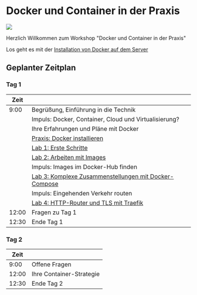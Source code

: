 # Docker und Container in der Praxis

![ ](https://www.heise-events.de/uploads/OnuAG8xJ/766x0_2560x0/Docker_2000x500.jpg)

Herzlich Willkommen zum Workshop "Docker und Container in der Praxis"

Los geht es mit der [Installation von Docker auf dem Server](./setup)

## Geplanter Zeitplan

### Tag 1 

|Zeit| |
|---|---|
|9:00|Begrüßung, Einführung in die Technik|
| |Impuls: Docker, Container, Cloud und Virtualisierung?|
| |Ihre Erfahrungen und Pläne mit Docker|
| |[Praxis: Docker installieren](setup/index.md)|
| |[Lab 1: Erste Schritte](lab1/index.md)|
| |[Lab 2: Arbeiten mit Images](lab2/index.md)|
| |Impuls: Images im Docker-Hub finden|
| |[Lab 3: Komplexe Zusammenstellungen mit Docker-Compose](lab3/index.md)|
| |Impuls: Eingehenden Verkehr routen|
| |[Lab 4: HTTP-Router und TLS mit Traefik](lab4/index.md)|
|12:00|Fragen zu Tag 1|
|12:30|Ende Tag 1|


### Tag 2

|Zeit|  |
|---|---|
|9:00|Offene Fragen|
|12:00|Ihre Container-Strategie|
|12:30|Ende Tag 2|

